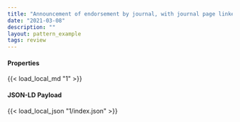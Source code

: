 ```yaml
---
title: "Announcement of endorsement by journal, with journal page linked to repository resource"
date: "2021-03-08"
description: ""
layout: pattern_example
tags: review
---
```



<div class="row">
    <div class="col">
        <h4>Properties</h4>
        {{< load_local_md "1" >}}
    </div>
    <div class="col">
        <h4>JSON-LD Payload</h4>
        {{< load_local_json "1/index.json" >}}
    </div>
</div>